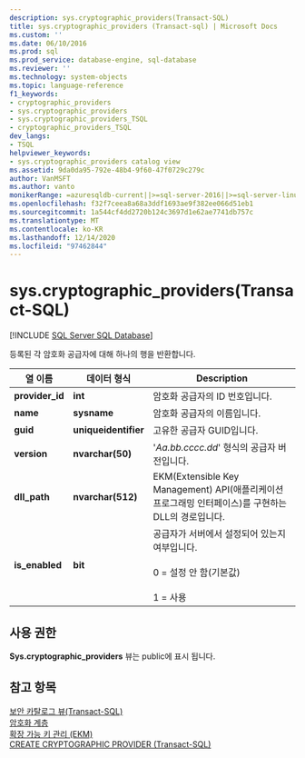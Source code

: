 ```yaml
---
description: sys.cryptographic_providers(Transact-SQL)
title: sys.cryptographic_providers (Transact-sql) | Microsoft Docs
ms.custom: ''
ms.date: 06/10/2016
ms.prod: sql
ms.prod_service: database-engine, sql-database
ms.reviewer: ''
ms.technology: system-objects
ms.topic: language-reference
f1_keywords:
- cryptographic_providers
- sys.cryptographic_providers
- sys.cryptographic_providers_TSQL
- cryptographic_providers_TSQL
dev_langs:
- TSQL
helpviewer_keywords:
- sys.cryptographic_providers catalog view
ms.assetid: 9da0da95-792e-48b4-9f60-47f0729c279c
author: VanMSFT
ms.author: vanto
monikerRange: =azuresqldb-current||>=sql-server-2016||>=sql-server-linux-2017||=azuresqldb-mi-current
ms.openlocfilehash: f32f7ceea8a68a3ddf1693ae9f382ee066d51eb1
ms.sourcegitcommit: 1a544cf4dd2720b124c3697d1e62ae7741db757c
ms.translationtype: MT
ms.contentlocale: ko-KR
ms.lasthandoff: 12/14/2020
ms.locfileid: "97462844"
---
```

# <a name="syscryptographic_providers-transact-sql"></a>sys.cryptographic_providers(Transact-SQL)
[!INCLUDE [SQL Server SQL Database](../../includes/applies-to-version/sql-asdb.md)]

  등록된 각 암호화 공급자에 대해 하나의 행을 반환합니다.  
    
|열 이름|데이터 형식|Description|  
|-----------------|---------------|-----------------|  
|**provider_id**|**int**|암호화 공급자의 ID 번호입니다.|  
|**name**|**sysname**|암호화 공급자의 이름입니다.|  
|**guid**|**uniqueidentifier**|고유한 공급자 GUID입니다.|  
|**version**|**nvarchar(50)**|'*Aa.bb.cccc.dd*' 형식의 공급자 버전입니다.|  
|**dll_path**|**nvarchar(512)**|EKM(Extensible Key Management) API(애플리케이션 프로그래밍 인터페이스)를 구현하는 DLL의 경로입니다.|  
|**is_enabled**|**bit**|공급자가 서버에서 설정되어 있는지 여부입니다.<br /><br /> 0 = 설정 안 함(기본값)<br /><br /> 1 = 사용|  
  
## <a name="permissions"></a>사용 권한  
 **Sys.cryptographic_providers** 뷰는 public에 표시 됩니다.  
  
## <a name="see-also"></a>참고 항목  
 [보안 카탈로그 뷰&#40;Transact-SQL&#41;](../../relational-databases/system-catalog-views/security-catalog-views-transact-sql.md)   
 [암호화 계층](../../relational-databases/security/encryption/encryption-hierarchy.md)   
 [확장 가능 키 관리 &#40;EKM&#41;](../../relational-databases/security/encryption/extensible-key-management-ekm.md)   
 [CREATE CRYPTOGRAPHIC PROVIDER &#40;Transact-SQL&#41;](../../t-sql/statements/create-cryptographic-provider-transact-sql.md)  
  
  
